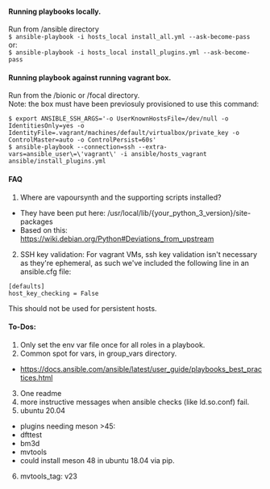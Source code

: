 #### Running playbooks locally.
Run from /ansible directory<br>
`$ ansible-playbook -i hosts_local install_all.yml --ask-become-pass`<br>
or:<br>
`$ ansible-playbook -i hosts_local install_plugins.yml --ask-become-pass`

#### Running playbook against running vagrant box.
Run from the /bionic or /focal directory.<br>
Note: the box must have been previosuly provisioned to use this command:
```
$ export ANSIBLE_SSH_ARGS='-o UserKnownHostsFile=/dev/null -o IdentitiesOnly=yes -o IdentityFile=.vagrant/machines/default/virtualbox/private_key -o ControlMaster=auto -o ControlPersist=60s'
$ ansible-playbook --connection=ssh --extra-vars=ansible_user\=\'vagrant\' -i ansible/hosts_vagrant ansible/install_plugins.yml
```

#### FAQ
1. Where are vapoursynth and the supporting scripts installed?
  - They have been put here: /usr/local/lib/{your_python_3_version}/site-packages
  - Based on this: https://wiki.debian.org/Python#Deviations_from_upstream

2. SSH key validation:
For vagrant VMs, ssh key validation isn't necessary as they're ephemeral, as such we've included the following line in an ansible.cfg file:
```
[defaults]
host_key_checking = False
```
This should not be used for persistent hosts.

#### To-Dos:
1. Only set the env var file once for all roles in a playbook.
2. Common spot for vars, in group_vars directory.
  - https://docs.ansible.com/ansible/latest/user_guide/playbooks_best_practices.html
3. One readme
4. more instructive messages when ansible checks (like ld.so.conf) fail.
5. ubuntu 20.04
  - plugins needing meson >45:
   - dfttest
   - bm3d
   - mvtools
   - could install meson 48 in ubuntu 18.04 via pip.
6. mvtools_tag: v23
